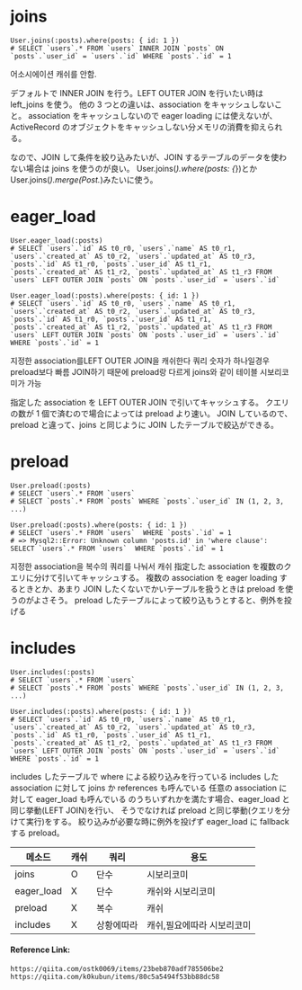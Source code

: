 # joins

```
User.joins(:posts).where(posts: { id: 1 })
# SELECT `users`.* FROM `users` INNER JOIN `posts` ON `posts`.`user_id` = `users`.`id` WHERE `posts`.`id` = 1
```

어소시에이션 캐쉬를 안함.

デフォルトで INNER JOIN を行う。LEFT OUTER JOIN を行いたい時は left_joins を使う。
他の 3 つとの違いは、association をキャッシュしないこと。
association をキャッシュしないので eager loading には使えないが、ActiveRecord のオブジェクトをキャッシュしない分メモリの消費を抑えられる。

なので、JOIN して条件を絞り込みたいが、JOIN するテーブルのデータを使わない場合は joins を使うのが良い。
User.joins(_).where(posts: {_})とか User.joins(_).merge(Post._)みたいに使う。

# eager_load

```
User.eager_load(:posts)
# SELECT `users`.`id` AS t0_r0, `users`.`name` AS t0_r1, `users`.`created_at` AS t0_r2, `users`.`updated_at` AS t0_r3, `posts`.`id` AS t1_r0, `posts`.`user_id` AS t1_r1, `posts`.`created_at` AS t1_r2, `posts`.`updated_at` AS t1_r3 FROM `users` LEFT OUTER JOIN `posts` ON `posts`.`user_id` = `users`.`id`
```

```
User.eager_load(:posts).where(posts: { id: 1 })
# SELECT `users`.`id` AS t0_r0, `users`.`name` AS t0_r1, `users`.`created_at` AS t0_r2, `users`.`updated_at` AS t0_r3, `posts`.`id` AS t1_r0, `posts`.`user_id` AS t1_r1, `posts`.`created_at` AS t1_r2, `posts`.`updated_at` AS t1_r3 FROM `users` LEFT OUTER JOIN `posts` ON `posts`.`user_id` = `users`.`id` WHERE `posts`.`id` = 1
```

지정한 association를LEFT OUTER JOIN을 캐쉬한다
쿼리 숫자가 하나일경우 preload보다 빠름
JOIN하기 때문에 preload랑 다르게 joins와 같이 테이블 시보리코미가 가능

指定した association を LEFT OUTER JOIN で引いてキャッシュする。
クエリの数が 1 個で済むので場合によっては preload より速い。
JOIN しているので、preload と違って、joins と同じように JOIN したテーブルで絞込ができる。

# preload

```
User.preload(:posts)
# SELECT `users`.* FROM `users`
# SELECT `posts`.* FROM `posts` WHERE `posts`.`user_id` IN (1, 2, 3, ...)
```

```
User.preload(:posts).where(posts: { id: 1 })
# SELECT `users`.* FROM `users`  WHERE `posts`.`id` = 1
# => Mysql2::Error: Unknown column 'posts.id' in 'where clause': SELECT `users`.* FROM `users`  WHERE `posts`.`id` = 1
```

지정한 association을 복수의 쿼리를 나눠서 캐쉬
指定した association を複数のクエリに分けて引いてキャッシュする。
複数の association を eager loading するときとか、あまり JOIN したくないでかいテーブルを扱うときは preload を使うのがよさそう。
preload したテーブルによって絞り込もうとすると、例外を投げる

# includes

```
User.includes(:posts)
# SELECT `users`.* FROM `users`
# SELECT `posts`.* FROM `posts` WHERE `posts`.`user_id` IN (1, 2, 3, ...)
```

```
User.includes(:posts).where(posts: { id: 1 })
# SELECT `users`.`id` AS t0_r0, `users`.`name` AS t0_r1, `users`.`created_at` AS t0_r2, `users`.`updated_at` AS t0_r3, `posts`.`id` AS t1_r0, `posts`.`user_id` AS t1_r1, `posts`.`created_at` AS t1_r2, `posts`.`updated_at` AS t1_r3 FROM `users` LEFT OUTER JOIN `posts` ON `posts`.`user_id` = `users`.`id` WHERE `posts`.`id` = 1
```

includes したテーブルで where による絞り込みを行っている
includes した association に対して joins か references も呼んでいる
任意の association に対して eager_load も呼んでいる
のうちいずれかを満たす場合、eager_load と同じ挙動(LEFT JOIN)を行い、
そうでなければ preload と同じ挙動(クエリを分けて実行)をする。
絞り込みが必要な時に例外を投げず eager_load に fallback する preload。




| 메소드        | 캐쉬  | 쿼리    | 용도             |
| ---------- | --- | ----- | -------------- |
| joins      | O   | 단수    | 시보리코미          |
| eager_load | X   | 단수    | 캐쉬와 시보리코미      |
| preload    | X   | 복수    | 캐쉬             |
| includes   | X   | 상황에따라 | 캐쉬,필요에따라 시보리코미 |


#### Reference Link:

```
https://qiita.com/ostk0069/items/23beb870adf785506be2
https://qiita.com/k0kubun/items/80c5a5494f53bb88dc58
```
